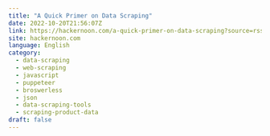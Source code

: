 ```yaml
---
title: "A Quick Primer on Data Scraping"
date: 2022-10-20T21:56:07Z
link: https://hackernoon.com/a-quick-primer-on-data-scraping?source=rss&utm_medium=RSS&utm_source=news.12bit.vn
site: hackernoon.com
language: English
category:
  - data-scraping
  - web-scraping
  - javascript
  - puppeteer
  - broswerless
  - json
  - data-scraping-tools
  - scraping-product-data
draft: false
---
```

